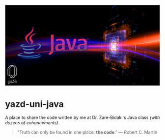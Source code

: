 [![](https://raw.githubusercontent.com/YektaDev/yazd-uni-java/master/res/readme_header_logo.jpg)](#)
# yazd-uni-java
A place to share the code written by me at Dr. Zare-Bidaki's Java class *(with dozens of enhancements)*.

>  "Truth can only be found in one place: **the code**." 
― Robert C. Martin
